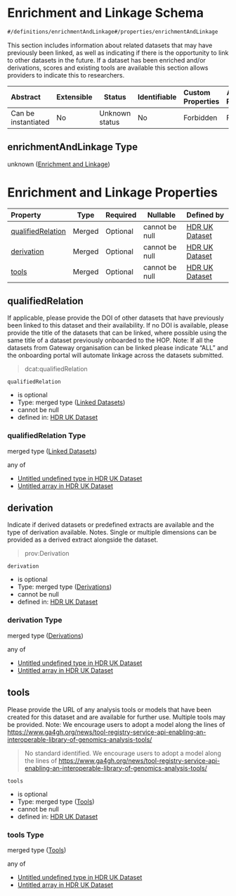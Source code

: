 # Enrichment and Linkage Schema

```txt
#/definitions/enrichmentAndLinkage#/properties/enrichmentAndLinkage
```

This section includes information about related datasets that may have previously been linked, as well as indicating if there is the opportunity to link to other datasets in the future. If a dataset has been enriched and/or derivations, scores and existing tools are available this section allows providers to indicate this to researchers.


| Abstract            | Extensible | Status         | Identifiable | Custom Properties | Additional Properties | Access Restrictions | Defined In                                                                                         |
| :------------------ | ---------- | -------------- | ------------ | :---------------- | --------------------- | ------------------- | -------------------------------------------------------------------------------------------------- |
| Can be instantiated | No         | Unknown status | No           | Forbidden         | Forbidden             | none                | [dataset.schema.json\*](../../../schema/dataset/latest/dataset.schema.json "open original schema") |

## enrichmentAndLinkage Type

unknown ([Enrichment and Linkage](dataset-definitions-enrichmentandlinkage.md))

# Enrichment and Linkage Properties

| Property                                | Type   | Required | Nullable       | Defined by                                                                                                                                                                                                     |
| :-------------------------------------- | ------ | -------- | -------------- | :------------------------------------------------------------------------------------------------------------------------------------------------------------------------------------------------------------- |
| [qualifiedRelation](#qualifiedRelation) | Merged | Optional | cannot be null | [HDR UK Dataset](dataset-definitions-enrichmentandlinkage-properties-linked-datasets.md "\#/properties/enrichmentAndLinkage/qualifiedRelation#/definitions/enrichmentAndLinkage/properties/qualifiedRelation") |
| [derivation](#derivation)               | Merged | Optional | cannot be null | [HDR UK Dataset](dataset-definitions-enrichmentandlinkage-properties-derivations.md "\#/definitions/enrichmentAndLinkage#/definitions/enrichmentAndLinkage/properties/derivation")                             |
| [tools](#tools)                         | Merged | Optional | cannot be null | [HDR UK Dataset](dataset-definitions-enrichmentandlinkage-properties-tools.md "\#/properties/enrichmentAndLinkage/tools#/definitions/enrichmentAndLinkage/properties/tools")                                   |

## qualifiedRelation

If applicable, please provide the DOI of other datasets that have previously been linked to this dataset and their availability. If no DOI is available, please provide the title of the datasets that can be linked, where possible using the same title of a dataset previously onboarded to the HOP. Note: If all the datasets from Gateway organisation can be linked please indicate “ALL” and the onboarding portal will automate linkage across the datasets submitted.


> dcat:qualifiedRelation
>

`qualifiedRelation`

-   is optional
-   Type: merged type ([Linked Datasets](dataset-definitions-enrichmentandlinkage-properties-linked-datasets.md))
-   cannot be null
-   defined in: [HDR UK Dataset](dataset-definitions-enrichmentandlinkage-properties-linked-datasets.md "\#/properties/enrichmentAndLinkage/qualifiedRelation#/definitions/enrichmentAndLinkage/properties/qualifiedRelation")

### qualifiedRelation Type

merged type ([Linked Datasets](dataset-definitions-enrichmentandlinkage-properties-linked-datasets.md))

any of

-   [Untitled undefined type in HDR UK Dataset](dataset-definitions-enrichmentandlinkage-properties-linked-datasets-anyof-0.md "check type definition")
-   [Untitled array in HDR UK Dataset](dataset-definitions-enrichmentandlinkage-properties-linked-datasets-anyof-1.md "check type definition")

## derivation

Indicate if derived datasets or predefined extracts are available and the type of derivation available. Notes. Single or multiple dimensions can be provided as a derived extract alongside the dataset.


> prov:Derivation
>

`derivation`

-   is optional
-   Type: merged type ([Derivations](dataset-definitions-enrichmentandlinkage-properties-derivations.md))
-   cannot be null
-   defined in: [HDR UK Dataset](dataset-definitions-enrichmentandlinkage-properties-derivations.md "\#/definitions/enrichmentAndLinkage#/definitions/enrichmentAndLinkage/properties/derivation")

### derivation Type

merged type ([Derivations](dataset-definitions-enrichmentandlinkage-properties-derivations.md))

any of

-   [Untitled undefined type in HDR UK Dataset](dataset-definitions-enrichmentandlinkage-properties-derivations-anyof-0.md "check type definition")
-   [Untitled array in HDR UK Dataset](dataset-definitions-enrichmentandlinkage-properties-derivations-anyof-1.md "check type definition")

## tools

Please provide the URL of any analysis tools or models that have been created for this dataset and are available for further use. Multiple tools may be provided. Note: We encourage users to adopt a model along the lines of <https://www.ga4gh.org/news/tool-registry-service-api-enabling-an-interoperable-library-of-genomics-analysis-tools/>


> No standard identified. We encourage users to adopt a model along the lines of <https://www.ga4gh.org/news/tool-registry-service-api-enabling-an-interoperable-library-of-genomics-analysis-tools/>
>

`tools`

-   is optional
-   Type: merged type ([Tools](dataset-definitions-enrichmentandlinkage-properties-tools.md))
-   cannot be null
-   defined in: [HDR UK Dataset](dataset-definitions-enrichmentandlinkage-properties-tools.md "\#/properties/enrichmentAndLinkage/tools#/definitions/enrichmentAndLinkage/properties/tools")

### tools Type

merged type ([Tools](dataset-definitions-enrichmentandlinkage-properties-tools.md))

any of

-   [Untitled undefined type in HDR UK Dataset](dataset-definitions-enrichmentandlinkage-properties-tools-anyof-0.md "check type definition")
-   [Untitled array in HDR UK Dataset](dataset-definitions-enrichmentandlinkage-properties-tools-anyof-1.md "check type definition")
